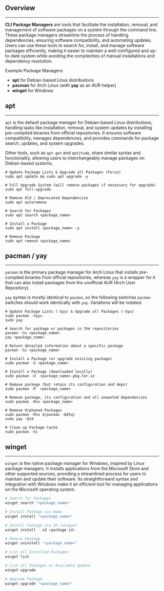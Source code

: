 
## Overview
---
**CLI Package Managers** are tools that facilitate the installation, removal, and management of software packages on a system through the command line. These package managers streamline the process of handling dependencies, ensuring software compatibility, and automating updates. Users can use these tools to search for, install, and manage software packages efficiently, making it easier to maintain a well-configured and up-to-date system while avoiding the complexities of manual installations and dependency resolution. 

Example Package Managers:
- **apt** for Debian-based Linux distributions
- **pacman** for Arch Linux (with **yay** as an AUR helper)
- **winget** for Windows

## apt
---

`apt` is the default package manager for Debian-based Linux distributions, handling tasks like installation, removal, and system updates by installing pre-compiled binaries from official repositories. It ensures software compatibility, manages dependencies, and provides commands for package search, updates, and system upgrades.

Other tools, such as `apt-get` and `aptitude`, share similar syntax and functionality, allowing users to interchangeably manage packages on Debian-based systems.

```shell
# Update Package Lists & Upgrade all Packages (Force)
sudo apt update && sudo apt upgrade -y

# Full Upgrade System (will remove packages if necessary for upgrade)
sudo apt full-upgrade

# Remove Old / Deprecated Dependencies
sudo apt autoremove

# Search for Packages
sudo apt search <package_name>

# Install a Package
sudo apt install <package_name> -y

# Remove Package
sudo apt remove <package_name>
```

## pacman / yay
---

`pacman` is the primary package manager for Arch Linux that installs pre-compiled binaries from official repositories, whereas `yay` is a wrapper for it that can also install packages from the unofficial AUR (Arch User Repository).

`yay` syntax is mostly identical to `pacman`, so the following switches `pacman` switches should work identically with `yay`.  Variations will be notated.

```shell
# Update Package Lists (-Syy) & Upgrade all Packages (-Syu)
sudo pacman -Syyu
sudo yay

# Search for package or packages in the repositories 
pacman -Ss <package_name>     
yay <package_name>

# Return detailed information about a specific package
pacman -Si <package_name>

# Install a Package (or upgrade existing package)
sudo pacman -S <package_name>

# Install a Package (downloaded locally)
sudo pacman -U  <package_name>.pkg.tar.xz

# Remove package (but retain its configuration and deps)
sudo pacman -R  <package_name>

# Remove package, its configuration and all unwanted dependencies 
sudo pacman -Rns <package_name>

# Remove Orphaned Packages
sudo pacman -Rns $(pacman -Qdtq)
sudo yay -Qtd 

# Clean up Package Cache
sudo pacman -Sc
```

## winget
---

`winget` is the native package manager for Windows, inspired by Linux package managers. It installs applications from the Microsoft Store and other supported sources, providing a streamlined process for users to maintain and update their software. Its straightforward syntax and integration with Windows make it an efficient tool for managing applications on the Microsoft operating system.

```powershell
# Search for Packages
winget search "<package_name>"

# Install Package via Name
winget install "<package_name>"

# Install Package via ID (unique)
winget install --id <package.id>

# Remove Package
winget uninstall "<package_name>"

# List all Installed Packages
winget list

# List all Packages w/ Available Update
winget upgrade

# Upgrade Package
winget upgrade "<package_name>"
```
